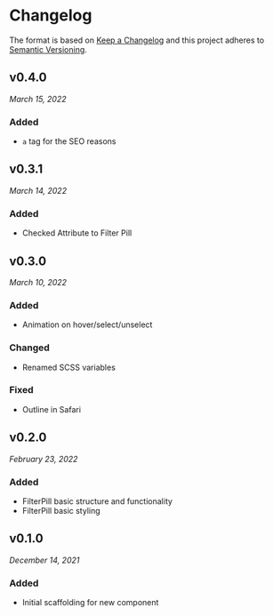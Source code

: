 # Changelog

The format is based on [Keep a Changelog](http://keepachangelog.com/en/1.0.0/)
and this project adheres to [Semantic Versioning](http://semver.org/spec/v2.0.0.html).

v0.4.0
------------------------------
*March 15, 2022*

### Added
- `a` tag for the SEO reasons

v0.3.1
------------------------------
*March 14, 2022*

### Added
- Checked Attribute to Filter Pill

v0.3.0
------------------------------
*March 10, 2022*

### Added
- Animation on hover/select/unselect

### Changed
- Renamed SCSS variables

### Fixed
- Outline in Safari

v0.2.0
------------------------------
*February 23, 2022*

### Added
- FilterPill basic structure and functionality
- FilterPill basic styling

v0.1.0
------------------------------
*December 14, 2021*

### Added
- Initial scaffolding for new component
